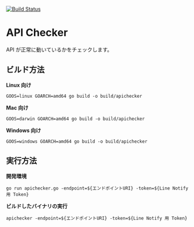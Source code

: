 [![Build Status](https://travis-ci.org/ynozue/apichecker.svg?branch=master)](https://travis-ci.org/ynozue/apichecker)

# API Checker
API が正常に動いているかをチェックします。

## ビルド方法
**Linux 向け**
```
GOOS=linux GOARCH=amd64 go build -o build/apichecker
```
**Mac 向け**
```
GOOS=darwin GOARCH=amd64 go build -o build/apichecker
```
**Windows 向け**
```
GOOS=windows GOARCH=amd64 go build -o build/apichecker
```

## 実行方法
**開発環境**
```
go run apichecker.go -endpoint=${エンドポイントURI} -token=${Line Notify 用 Token}
```
**ビルドしたバイナリの実行**
```
apichecker -endpoint=${エンドポイントURI} -token=${Line Notify 用 Token}
```
